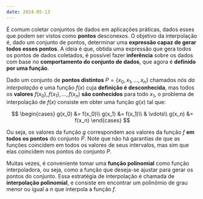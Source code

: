 ```yaml
---
date: 2024-05-13
---
```


É comum coletar conjuntos de dados em aplicações práticas, dados esses que podem ser vistos como **pontos** desconexos. O objetivo da interpolação é, dado um conjunto de pontos, determinar uma **expressão capaz de gerar todos esses pontos**. A ideia é que, obtida uma expressão que gera todos os pontos de dados coletados, é possível fazer **inferência** sobre os dados com base no **comportamento do conjunto de dados**, que agora é **definido por uma função**.

Dado um conjunto de **pontos distintos** $P = \{x_0, x_1,\dots, x_n\}$ chamados *nós da interpolação* e uma função $f(x)$ cuja **definição é desconhecida**, mas todos os **valores** $f(x_0), f(x_1), \dots, f(x_n)$ **são conhecidos** para todo $x_1$, o problema de interpolação de $f(x)$ consiste em obter uma função $g(x)$ tal que:

$$
\begin{cases}
  g(x_0) &= f(x_0)\\
  g(x_1) &= f(x_1)\\
  & \vdots\\
  g(x_n) &= f(x_n)
\end{cases}
$$

Ou seja, os valores da função $g$ correspondem aos valores da função $f$ **em todos os pontos** do conjunto $P$. Note que não há garantias de que as funções coincidem em todos os valores de seus intervalos, mas sim que elas coincidem nos pontos do conjunto $P$.

Muitas vezes, é conveniente tomar uma **função polinomial** como função interpoladora, ou seja, como a função que deseja-se ajustar para gerar os pontos do conjunto. Essa estratégia de interpolação é chamada de **interpolação polinomial**, e consiste em encontrar um polinômio de grau menor ou igual a $n$ que interpola a função $f$.
